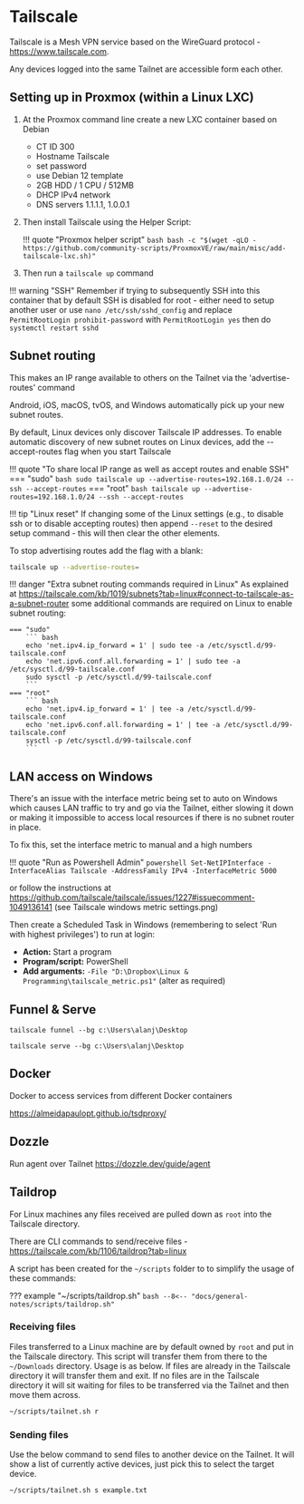 # Tailscale

Tailscale is a Mesh VPN service based on the WireGuard protocol - https://www.tailscale.com.

Any devices logged into the same Tailnet are accessible form each other.

## Setting up in Proxmox (within a Linux LXC)

1. At the Proxmox command line create a new LXC container based on Debian
    - CT ID 300
    - Hostname Tailscale
    - set password
    - use Debian 12 template
    - 2GB HDD / 1 CPU / 512MB
    - DHCP IPv4 network
    - DNS servers 1.1.1.1, 1.0.0.1
    
1. Then install Tailscale using the Helper Script:

    !!! quote "Proxmox helper script"
        ``` bash
        bash -c "$(wget -qLO - https://github.com/community-scripts/ProxmoxVE/raw/main/misc/add-tailscale-lxc.sh)"
        ```

1. Then run a `tailscale up` command

!!! warning "SSH"
    Remember if trying to subsequently SSH into this container that by default SSH is disabled for root - either need to setup another user or use `nano /etc/ssh/sshd_config` and replace `PermitRootLogin prohibit-password` with `PermitRootLogin yes` then do `systemctl restart sshd`

## Subnet routing

This makes an IP range available to others on the Tailnet via the 'advertise-routes' command

Android, iOS, macOS, tvOS, and Windows automatically pick up your new subnet routes.

By default, Linux devices only discover Tailscale IP addresses. To enable automatic discovery of new subnet routes on Linux devices, add the --accept-routes flag when you start Tailscale

!!! quote "To share local IP range as well as accept routes and enable SSH"
    === "sudo"
        ``` bash
        sudo tailscale up --advertise-routes=192.168.1.0/24 --ssh --accept-routes
        ```
    === "root"
        ``` bash
        tailscale up --advertise-routes=192.168.1.0/24 --ssh --accept-routes
        ```

!!! tip "Linux reset"
    If changing some of the Linux settings (e.g., to disable ssh or to disable accepting routes) then append `--reset` to the desired setup command - this will then clear the other elements.

To stop advertising routes add the flag with a blank:
``` bash
tailscale up --advertise-routes=
```

!!! danger "Extra subnet routing commands required in Linux"
    As explained at https://tailscale.com/kb/1019/subnets?tab=linux#connect-to-tailscale-as-a-subnet-router some additional commands are required on Linux to enable subnet routing:

    === "sudo"
        ``` bash
        echo 'net.ipv4.ip_forward = 1' | sudo tee -a /etc/sysctl.d/99-tailscale.conf
        echo 'net.ipv6.conf.all.forwarding = 1' | sudo tee -a /etc/sysctl.d/99-tailscale.conf
        sudo sysctl -p /etc/sysctl.d/99-tailscale.conf
        ```
    === "root"
        ``` bash
        echo 'net.ipv4.ip_forward = 1' | tee -a /etc/sysctl.d/99-tailscale.conf
        echo 'net.ipv6.conf.all.forwarding = 1' | tee -a /etc/sysctl.d/99-tailscale.conf
        sysctl -p /etc/sysctl.d/99-tailscale.conf
        ```

## LAN access on Windows
There's an issue with the interface metric being set to auto on Windows which causes LAN traffic to try and go via the Tailnet, either slowing it down or making it impossible to access local resources if there is no subnet router in place.

To fix this, set the interface metric to manual and a high numbers

!!! quote "Run as Powershell Admin"
    ``` powershell
    Set-NetIPInterface -InterfaceAlias Tailscale -AddressFamily IPv4 -InterfaceMetric 5000
    ```

or follow the instructions at https://github.com/tailscale/tailscale/issues/1227#issuecomment-1049136141 (see Tailscale windows metric settings.png)

Then create a Scheduled Task in Windows (remembering to select 'Run with highest privileges') to run at login:

- **Action:** Start a program
- **Program/script:** PowerShell
- **Add arguments:** `-File "D:\Dropbox\Linux & Programming\tailscale_metric.ps1"` (alter as required)

## Funnel & Serve
`tailscale funnel --bg c:\Users\alanj\Desktop`

`tailscale serve --bg c:\Users\alanj\Desktop`


## Docker
Docker to access services from different Docker containers

https://almeidapaulopt.github.io/tsdproxy/

## Dozzle
Run agent over Tailnet
https://dozzle.dev/guide/agent

## Taildrop
For Linux machines any files received are pulled down as `root` into the Tailscale directory.

There are CLI commands to send/receive files - https://tailscale.com/kb/1106/taildrop?tab=linux

A script has been created for the `~/scripts` folder to to simplify the usage of these commands:

??? example "~/scripts/taildrop.sh"
    ``` bash
    --8<-- "docs/general-notes/scripts/taildrop.sh"
    ```

### Receiving files
Files transferred to a Linux machine are by default owned by `root` and put in the Tailscale directory.  This script will transfer them from there to the `~/Downloads` directory.  Usage is as below.  If files are already in the Tailscale directory it will transfer them and exit.  If no files are in the Tailscale directory it will sit waiting for files to be transferred via the Tailnet and then move them across.

``` bash
~/scripts/tailnet.sh r
```

### Sending files
Use the below command to send files to another device on the Tailnet.  It will show a list of currently active devices, just pick this to select the target device.

``` bash
~/scripts/tailnet.sh s example.txt
```